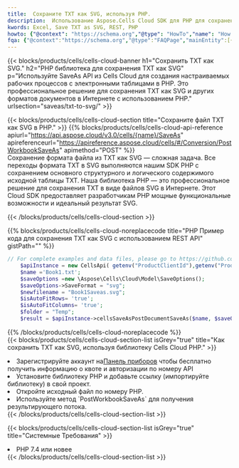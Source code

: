 ```yaml
---
title:  Сохраните TXT как SVG, используя PHP.
description:  Использование Aspose.Cells Cloud SDK для PHP для сохранения файла формата TXT как файла формата SVG.
kwords: Excel, Save TXT as SVG, REST, PHP
howto: {"@context": "https://schema.org","@type": "HowTo","name": "How to save TXT as SVG using the Cells Cloud PHP library.","description": "How to save TXT as SVG using the Cells Cloud PHP library.","image": {"@type": "ImageObject"},"url": "/php/saveas/txt-to-svg/","step": [{ "@type": "HowToStep","name": "How to save TXT as SVG using the Cells Cloud PHP library. step 1", "image": {"@type": "ImageObject",},"url": "/php/saveas/txt-to-svg/","text": "Register an account at <a href='https://dashboard.aspose.cloud/'>Dashboard</a> to get free API quota & authorization details",},{ "@type": "HowToStep","name": "How to save TXT as SVG using the Cells Cloud PHP library. step 1", "image": {"@type": "ImageObject",},"url": "/php/saveas/txt-to-svg/","text": "Install PHP library and add the reference (import the library) to your project.",},{ "@type": "HowToStep","name": "How to save TXT as SVG using the Cells Cloud PHP library. step 1", "image": {"@type": "ImageObject",},"url": "/php/saveas/txt-to-svg/","text": "Open the source file in PHP.",},{ "@type": "HowToStep","name": "How to save TXT as SVG using the Cells Cloud PHP library. step 1", "image": {"@type": "ImageObject",},"url": "/php/saveas/txt-to-svg/","text": "Use the `PostWorkbookSaveAs` method to retrieve the resulting stream.",}, ],"supply": {"@type": "HowToSupply","name": "document"},"tool": [{"@type": "HowToTool","name": "phpstorm, Visual Studio Code, Eclipse"},{"@type": "HowToTool","name": "Aspose Cells"}],"totalTime": "PT6M"}
fqa: {"@context":"https://schema.org","@type":"FAQPage","mainEntity":[{"@type":"Question","name":"Why save file as other formats file in C# using REST API?","acceptedAnswer":{"@type":"Answer","text":"Documents are encoded in many ways, and some files may be incompatible with the software you use. To open and read such files, just save them as appropriate file formats.<br/><ol><li>Install .NET SDK and add the reference (import the library) to your project.</li><li>Open the source file in C# using REST API.</li><li>Call the PostWorkbookSaveAsRequest() method, passing an output filename with required extension.</li><li>Get the result of save as a separate file.</li></ol>"}},{"@type":"Question","name":"What file formats can I save as with your C# library?","acceptedAnswer":{"@type":"Answer","text":"We support a variety of file formats for conversion using .NET library, including XLSX, Excel, xls , PDF, CSV, HTML, Markdown, XML, PNG, JPG, TIFF, Json, TXT and many more."}},{"@type":"Question","name":"What is the maximum allowed file size for conversion using this .NET library?","acceptedAnswer":{"@type":"Answer","text":"There are no file size limits for format conversions using .NET library."}}]}
---
```

{{< blocks/products/cells/cells-cloud-banner h1="Сохранить TXT как SVG." h2="PHP библиотека для сохранения TXT как SVG" p="Используйте SaveAs API из Cells Cloud для создания настраиваемых рабочих процессов с электронными таблицами в PHP. Это профессиональное решение для сохранения TXT как SVG и других форматов документов в Интернете с использованием PHP." urlsection="saveas/txt-to-svg/" >}}

{{< blocks/products/cells/cells-cloud-section title="Сохраните файл TXT как SVG в PHP." >}}
{{% blocks/products/cells/cells-cloud-api-reference apiurl="https://api.aspose.cloud/v3.0/cells/{name}/SaveAs" apireferenceurl="https://apireference.aspose.cloud/cells/#/Conversion/PostWorkbookSaveAs" apimethod="POST" %}}
<br/>
Сохранение формата файла из TXT как SVG — сложная задача. Все переходы формата TXT в SVG выполняются нашим SDK PHP с сохранением основного структурного и логического содержимого исходной таблицы TXT. Наша библиотека PHP — это профессиональное решение для сохранения TXT в виде файлов SVG в Интернете. Этот Cloud SDK предоставляет разработчикам PHP мощные функциональные возможности и идеальный результат SVG.

{{< /blocks/products/cells/cells-cloud-section >}}

{{% blocks/products/cells/cells-cloud-noreplacecode title="PHP Пример кода для сохранения TXT как SVG с использованием REST API" gistPath="" %}}
  
```php
// For complete examples and data files, please go to https://github.com/aspose-cells-cloud/aspose-cells-cloud-php/
    $apiInstance = new CellsApi( getenv("ProductClientId"),getenv("ProductClientSecret") );
    $name ='Book1.txt';
    $saveOptions =new \Aspose\Cells\Cloud\Model\SaveOptions();
    $saveOptions->SaveFormat = "svg";
    $newfilename = "Book1Saveas.svg";
    $isAutoFitRows= 'true';
    $isAutoFitColumns= 'true';
    $folder = "Temp";
    $result = $apiInstance->cellsSaveAsPostDocumentSaveAs($name, $saveOptions, $newfilename,$isAutoFitRows, $isAutoFitColumns, $folder);
```
  
{{% /blocks/products/cells/cells-cloud-noreplacecode %}}
<br/>
{{< blocks/products/cells/cells-cloud-section-list isGrey="true" title="Как сохранить TXT как SVG, используя библиотеку Cells Cloud PHP." >}}
<li> Зарегистрируйте аккаунт на<a href="https://dashboard.aspose.cloud/">Панель приборов</a> чтобы бесплатно получить информацию о квоте и авторизации по номеру API</li>
<li>Установите библиотеку PHP и добавьте ссылку (импортируйте библиотеку) в свой проект.</li>
<li>Откройте исходный файл по номеру PHP.</li>
<li>Используйте метод `PostWorkbookSaveAs` для получения результирующего потока.</li>
{{< /blocks/products/cells/cells-cloud-section-list >}}

{{< blocks/products/cells/cells-cloud-section-list isGrey="true" title="Системные Требования" >}}
<li>PHP 7.4 или новее</li>
{{< /blocks/products/cells/cells-cloud-section-list >}}

